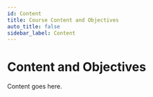 ```yaml
---
id: Content
title: Course Content and Objectives
auto_title: false
sidebar_label: Content
---
```


# Content and Objectives

Content goes here.
